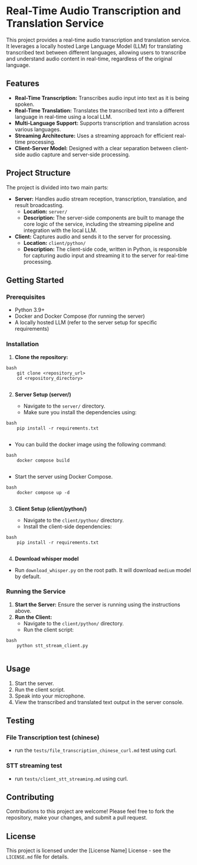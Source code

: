 # Real-Time Audio Transcription and Translation Service

This project provides a real-time audio transcription and translation service. It leverages a locally hosted Large Language Model (LLM) for translating transcribed text between different languages, allowing users to transcribe and understand audio content in real-time, regardless of the original language.

## Features

-   **Real-Time Transcription:** Transcribes audio input into text as it is being spoken.
-   **Real-Time Translation:** Translates the transcribed text into a different language in real-time using a local LLM.
-   **Multi-Language Support:** Supports transcription and translation across various languages.
-   **Streaming Architecture:** Uses a streaming approach for efficient real-time processing.
-   **Client-Server Model:** Designed with a clear separation between client-side audio capture and server-side processing.

## Project Structure

The project is divided into two main parts:

-   **Server:** Handles audio stream reception, transcription, translation, and result broadcasting.
    -   **Location:** `server/`
    -   **Description:** The server-side components are built to manage the core logic of the service, including the streaming pipeline and integration with the local LLM.
-   **Client:** Captures audio and sends it to the server for processing.
    -   **Location:** `client/python/`
    -   **Description:** The client-side code, written in Python, is responsible for capturing audio input and streaming it to the server for real-time processing.

## Getting Started

### Prerequisites

-   Python 3.9+
-   Docker and Docker Compose (for running the server)
-   A locally hosted LLM (refer to the server setup for specific requirements)

### Installation

1.  **Clone the repository:**
```
bash
    git clone <repository_url>
    cd <repository_directory>
    
```
2.  **Server Setup (server/)**

    -   Navigate to the `server/` directory.
    -  Make sure you install the dependencies using:
```
bash
    pip install -r requirements.txt
    
```
-   You can build the docker image using the following command:
```
bash
    docker compose build
    
```
-   Start the server using Docker Compose.
```
bash
    docker compose up -d
    
```
3.  **Client Setup (client/python/)**

    -   Navigate to the `client/python/` directory.
    -   Install the client-side dependencies:
```
bash
    pip install -r requirements.txt
    
```
4. **Download whisper model**

- Run `download_whisper.py` on the root path. It will download `medium` model by default.

### Running the Service

1.  **Start the Server:** Ensure the server is running using the instructions above.
2.  **Run the Client:**
    -   Navigate to the `client/python/` directory.
    -   Run the client script:
```
bash
    python stt_stream_client.py
    
```
## Usage

1.  Start the server.
2.  Run the client script.
3.  Speak into your microphone.
4.  View the transcribed and translated text output in the server console.

## Testing

### File Transcription test (chinese)
- run the `tests/file_transcription_chinese_curl.md` test using curl.

### STT streaming test
- run `tests/client_stt_streaming.md` using curl.

## Contributing

Contributions to this project are welcome! Please feel free to fork the repository, make your changes, and submit a pull request.

## License

This project is licensed under the [License Name] License - see the `LICENSE.md` file for details.